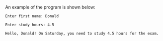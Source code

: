 An example of the program is shown below:

```
Enter first name: Donald

Enter study hours: 4.5

Hello, Donald! On Saturday, you need to study 4.5 hours for the exam.
```
